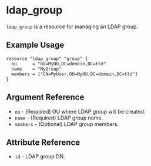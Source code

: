 # ldap_group

`ldap_group` is a resource for managing an LDAP group.

## Example Usage

```hcl
resource "ldap_group" "group" {
  ou      = "OU=MyOU,DC=domain,DC=tld"
  name    = "MyGroup"
  members = ["CN=MyUser,OU=MyOU,DC=domain,DC=tld"]
}
```

## Argument Reference

* `ou` - (Required) OU where LDAP group will be created.
* `name` - (Required) LDAP group name.
* `members` - (Optional) LDAP group members.

## Attribute Reference

* `id` - LDAP group DN.